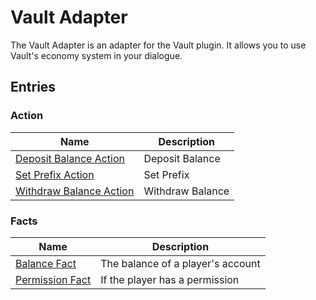 # Vault Adapter
The Vault Adapter is an adapter for the Vault plugin. It allows you to use Vault's economy system in your dialogue.

## Entries

### Action

| Name | Description |
| ---- | ----------- |
| [Deposit Balance Action](VaultAdapter/entries/action/DepositBalanceAction) | Deposit Balance |
| [Set Prefix Action](VaultAdapter/entries/action/SetPrefixAction) | Set Prefix |
| [Withdraw Balance Action](VaultAdapter/entries/action/WithdrawBalanceAction) | Withdraw Balance |
### Facts

| Name | Description |
| ---- | ----------- |
| [Balance Fact](VaultAdapter/entries/facts/BalanceFact) | The balance of a player's account |
| [Permission Fact](VaultAdapter/entries/facts/PermissionFact) | If the player has a permission |